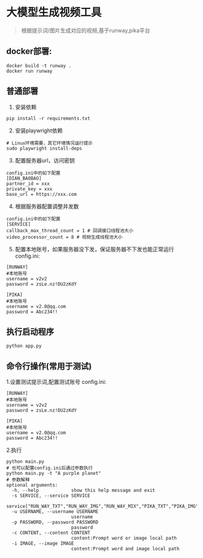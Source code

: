 # 大模型生成视频工具

> 根据提示词/图片生成对应的视频,基于runway,pika平台

## docker部署:

```shell
docker build -t runway .
docker run runway 
```

## 普通部署

1. 安装依赖

```shell
pip install -r requirements.txt
```

2. 安装playwright依赖

```shell
# Linux环境需要，其它环境情况运行提示
sudo playwright install-deps
```

3. 配置服务器url，访问密钥

```shell
config.ini中的如下配置
[DIAN_BAOBAO]
partner_id = xxx
private_key = xxx
base_url = https://xxx.com
```

4. 根据服务器配置调整并发数

```shell
config.ini中的如下配置
[SERVICE]
callback_max_thread_count = 1 # 回调接口线程池大小
video_processor_count = 8 # 视频生成线程池大小
```

5. 配置本地账号，如果服务器没下发，保证服务器不下发也能正常运行
config.ini:
```text
[RUNWAY]
#本地账号
username = v2v2
password = zsLe.nz!DU2zKdY

[PIKA]
#本地账号
username = v2.0@qq.com
password = Abc234!!
```
## 执行启动程序
```shell
python app.py
```

## 命令行操作(常用于测试)

1.设置测试提示词,配置测试账号
config.ini:
```text
[RUNWAY]
#本地账号
username = v2v2
password = zsLe.nz!DU2zKdY

[PIKA]
#本地账号
username = v2.0@qq.com
password = Abc234!!
```

2.执行
```shell
python main.py
# 也可以配置config.ini后通过参数执行
python main.py -t "A purple planet"
# 参数解释
optional arguments:
  -h, --help            show this help message and exit
  -s SERVICE, --service SERVICE
                        service["RUN_WAY_TXT","RUN_WAY_IMG","RUN_WAY_MIX","PIKA_TXT","PIKA_IMG","PIKA_MIX"]
  -u USERNAME, --username USERNAME
                        username
  -p PASSWORD, --password PASSWORD
                        password
  -c CONTENT, --content CONTENT
                        content:Prompt word or image local path
  -i IMAGE, --image IMAGE
                        content:Prompt word and image local path

```
